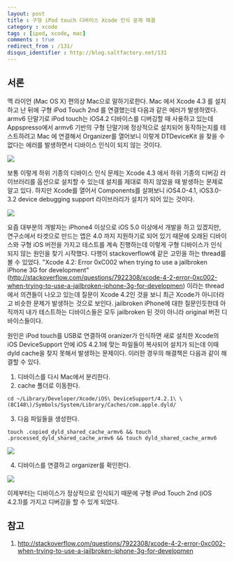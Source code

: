 ```yaml
---
layout: post
title : 구형 iPod touch 디바이스 Xcode 인식 문제 해결
category : xcode
tags : [ipod, xcode, mac]
comments : true
redirect_from : /131/
disqus_identifier : http://blog.saltfactory.net/131
---
```


## 서론
맥 라이언 (Mac OS X) 편의상 Mac으로 말하기로한다. Mac 에서 Xcode 4.3 를 설치하고 난 뒤에 구형 iPod Touch 2nd 를 연결했는데 다음과 같은 에러가 발생하였다. armv6 단말기로 iPod touch는 iOS4.2 디바이스를 디버깅할 때 사용하고 있는데 Appspresso에서 armv6 기반의 구형 단말기에 정상적으로 설치되어 동작하는지를 테스트하려고 Mac 에 연결해서 Organizer를 열어보니 이렇게 DTDeviceKit 을 찾을 수 없다는 에러를 발생하면서 디바이스 인식이 되지 않는 것이다.

<!--more-->

![](http://hbn-blog-assets.s3.ap-northeast-2.amazonaws.com/saltfactory/images/707fa238-64ac-453d-8d5e-bbfdec7674b5)

보통 이렇게 하위 기종의 디바이스 인식 문제는 Xcode 4.3 에서 하위 기종의 디버깅 라이브러리를 옵션으로 설치할 수 있는데 설치를 제대로 하지 않았을 때 발생하는 문제로 알고 있다. 하지만 Xcode를 열어서 Components를 살펴보니 iOS4.0-4.1, iOS3.0-3.2 device debugging support 라이브러리가 설치가 되어 있는 것이다.

![](http://hbn-blog-assets.s3.ap-northeast-2.amazonaws.com/saltfactory/images/abaa3e11-c7cb-4188-b334-7684d104a8de)

요즘 대부분의 개발자는 iPhone4 이상으로 iOS 5.0 이상에서 개발을 하고 있겠지만, 연구소에서 타겟으로 만드는 앱은 4.0 까지 지원하기로 되어 있기 때문에 오래된 디바이스와 구형 iOS 버전을 가지고 테스트를 계속 진행하는데 이렇게 구형 디바이스가 인식되지 않는 원인을 찾기 시작했다. 다행이 stackoverflow에 같은 고민을 하는 thread를 볼 수 있었다.  "Xcode 4.2: Error 0xC002 when trying to use a jailbroken iPhone 3G for development" (http://stackoverflow.com/questions/7922308/xcode-4-2-error-0xc002-when-trying-to-use-a-jailbroken-iphone-3g-for-developmen) 이라는 thread에서 의견들이 나오고 있는데 질문이 Xcode 4.2인 것을 보니  최근 Xcode가 아니더라고 비슷한 문제가 발생하는 것으로 보인다. jailbroken iPhone에 대한 질문인듯한데 아직까지 내가 테스트하는 디바이스들은 모두 jailbroken 된 것이 아니라 original 버전 디바이스들이다.

원인은 iPod touch를 USB로 연결하여 oranizer가 인식하면 새로 설치한 Xcode의 iOS DeviceSupport 안에 iOS 4.2.1에 맞는 파일들이 복사되어 설치가 되는데 이때 dyld cache을 찾지 못해서 발생하는 문제이다. 이러한 경우의 해결책은 다음과 같이 해결할 수 있다.

1. 디바이스를 다시 Mac에서 분리한다.
2.  cache 폴더로 이동한다.

```
cd ~/Library/Developer/Xcode/iOS\ DeviceSupport/4.2.1\ \(8C148\)/Symbols/System/Library/Caches/com.apple.dyld/
```
3. 다음 파일들을 생성한다.

```
touch .copied_dyld_shared_cache_armv6 && touch .processed_dyld_shared_cache_armv6 && touch dyld_shared_cache_armv6
```

![](http://hbn-blog-assets.s3.ap-northeast-2.amazonaws.com/saltfactory/images/c38fe452-7994-45ff-a431-bab679efb91f)

4. 디바이스를 연결하고 organizer를 확인한다.

![](http://hbn-blog-assets.s3.ap-northeast-2.amazonaws.com/saltfactory/images/90aa4b2b-91fd-4483-9b9e-b2f400d65df6)

이제부터는 디바이스가 정상적으로 인식되기 때문에 구형 iPod Touch 2nd (iOS 4.2.1)를 가지고 디버깅을 할 수 있게 되었다.

## 참고
1. http://stackoverflow.com/questions/7922308/xcode-4-2-error-0xc002-when-trying-to-use-a-jailbroken-iphone-3g-for-developmen

